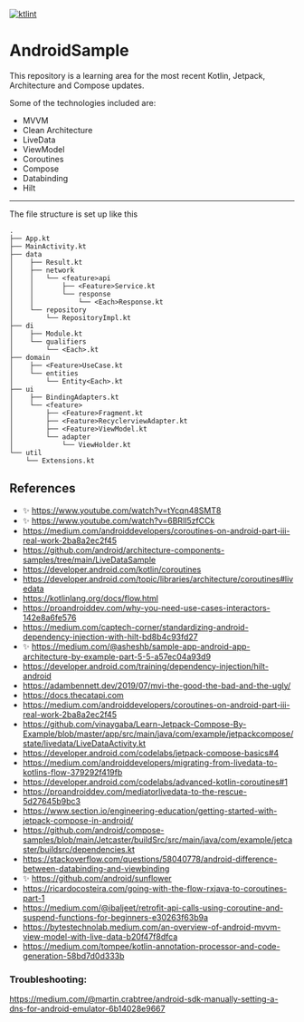 [![ktlint](https://github.com/patbeagan1/AndroidSample/actions/workflows/ktlint.yml/badge.svg)](https://github.com/patbeagan1/AndroidSample/actions/workflows/ktlint.yml)

# AndroidSample

This repository is a learning area for the most recent Kotlin, Jetpack, Architecture and Compose updates.

Some of the technologies included are:
- MVVM
- Clean Architecture
- LiveData
- ViewModel
- Coroutines
- Compose
- Databinding
- Hilt

---

The file structure is set up like this

```
.
├── App.kt
├── MainActivity.kt
├── data
│    ├── Result.kt
│    ├── network
│    │   └── <feature>api
│    │       ├── <Feature>Service.kt
│    │       └── response
│    │           └── <Each>Response.kt
│    └── repository
│        └── RepositoryImpl.kt
├── di
│    ├── Module.kt
│    └── qualifiers
│        └── <Each>.kt
├── domain
│    ├── <Feature>UseCase.kt
│    └── entities
│        └── Entity<Each>.kt
├── ui
│    ├── BindingAdapters.kt
│    └── <feature>
│        ├── <Feature>Fragment.kt
│        ├── <Feature>RecyclerviewAdapter.kt
│        ├── <Feature>ViewModel.kt
│        └── adapter
│            └── ViewHolder.kt
└── util
    └── Extensions.kt
```

## References
- ✨ https://www.youtube.com/watch?v=tYcqn48SMT8
- ✨ https://www.youtube.com/watch?v=6BRlI5zfCCk
- https://medium.com/androiddevelopers/coroutines-on-android-part-iii-real-work-2ba8a2ec2f45
- https://github.com/android/architecture-components-samples/tree/main/LiveDataSample
- https://developer.android.com/kotlin/coroutines
- https://developer.android.com/topic/libraries/architecture/coroutines#livedata
- https://kotlinlang.org/docs/flow.html
- https://proandroiddev.com/why-you-need-use-cases-interactors-142e8a6fe576
- https://medium.com/captech-corner/standardizing-android-dependency-injection-with-hilt-bd8b4c93fd27
- ✨ https://medium.com/@asheshb/sample-app-android-app-architecture-by-example-part-5-5-a57ec04a93d9
- https://developer.android.com/training/dependency-injection/hilt-android
- https://adambennett.dev/2019/07/mvi-the-good-the-bad-and-the-ugly/
- https://docs.thecatapi.com
- https://medium.com/androiddevelopers/coroutines-on-android-part-iii-real-work-2ba8a2ec2f45
- https://github.com/vinaygaba/Learn-Jetpack-Compose-By-Example/blob/master/app/src/main/java/com/example/jetpackcompose/state/livedata/LiveDataActivity.kt
- https://developer.android.com/codelabs/jetpack-compose-basics#4
- https://medium.com/androiddevelopers/migrating-from-livedata-to-kotlins-flow-379292f419fb
- https://developer.android.com/codelabs/advanced-kotlin-coroutines#1
- https://proandroiddev.com/mediatorlivedata-to-the-rescue-5d27645b9bc3
- https://www.section.io/engineering-education/getting-started-with-jetpack-compose-in-android/
- https://github.com/android/compose-samples/blob/main/Jetcaster/buildSrc/src/main/java/com/example/jetcaster/buildsrc/dependencies.kt
- https://stackoverflow.com/questions/58040778/android-difference-between-databinding-and-viewbinding
- ✨ https://github.com/android/sunflower
- https://ricardocosteira.com/going-with-the-flow-rxjava-to-coroutines-part-1
- https://medium.com/@ibaljeet/retrofit-api-calls-using-coroutine-and-suspend-functions-for-beginners-e30263f63b9a
- https://bytestechnolab.medium.com/an-overview-of-android-mvvm-view-model-with-live-data-b20f47f8dfca
- https://medium.com/tompee/kotlin-annotation-processor-and-code-generation-58bd7d0d333b

### Troubleshooting:
https://medium.com/@martin.crabtree/android-sdk-manually-setting-a-dns-for-android-emulator-6b14028e9667
